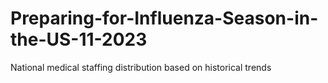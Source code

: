# Preparing-for-Influenza-Season-in-the-US-11-2023
National medical staffing distribution based on historical trends
